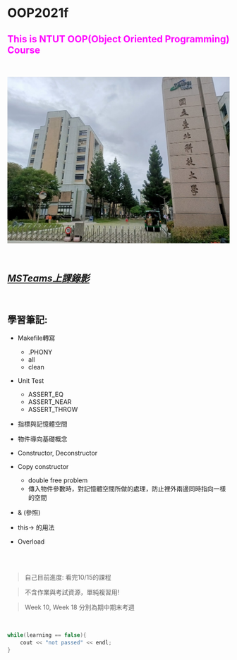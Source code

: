 # __OOP2021f__
## <font color=#FF00FF>__This is NTUT OOP(Object Oriented Programming) Course__</font>
<br />

![Alt text](./NiuBi.jpg "實屬牛逼")

<br />

## *[MSTeams上課錄影](https://youtube.com/playlist?list=PLjGrZCQlR0mB1aqG-_Xa_tugZWuxi9puZ)*

 <br/>

## __學習筆記__:
* Makefile轉寫
    * .PHONY
    * all
    * clean

* Unit Test 
    * ASSERT_EQ
    * ASSERT_NEAR
    * ASSERT_THROW

* 指標與記憶體空間

* 物件導向基礎概念

* Constructor, Deconstructor

* Copy constructor
    * double free problem
    * 傳入物件參數時，對記憶體空間所做的處理，防止裡外兩邊同時指向一樣的空間

* & (參照)
* this-> 的用法
* Overload

<br />
<br />

> 自己目前進度: 看完10/15的課程

> 不含作業與考試資源，單純複習用!

> Week 10, Week 18 分別為期中期末考週

<br/>

``` c++
while(learning == false){
    cout << "not passed" << endl;
}
```




